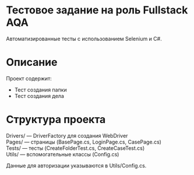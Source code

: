 # Тестовое задание на роль Fullstack AQA

Автоматизированные тесты с использованием Selenium и C#.

# Описание

Проект содержит:
- Тест создания папки
- Тест создания дела

# Структура проекта

Drivers/ — DriverFactory для создания WebDriver  
Pages/ — страницы (BasePage.cs, LoginPage.cs, CasePage.cs)  
Tests/ — тесты (CreateFolderTest.cs, CreateCaseTest.cs)  
Utils/ — вспомогательные классы (Config.cs)  

Данные для авторизации указываются в Utils/Config.cs.
